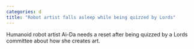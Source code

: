 ```yaml
---
categories: d
title: "Robot artist falls asleep while being quizzed by Lords"
---
```

Humanoid robot artist Ai-Da needs a reset after being quizzed by a Lords committee about how she creates art.